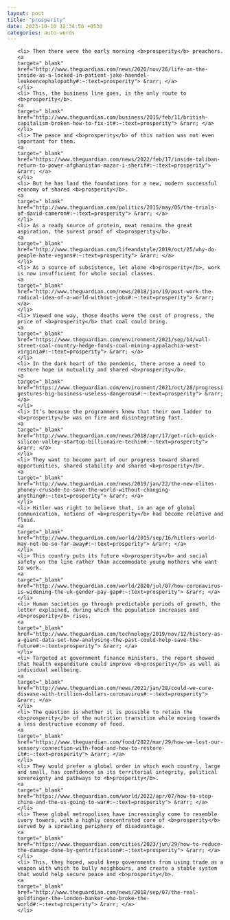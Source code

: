 ```yaml
---
layout: post
title: "prosperity"
date: 2023-10-10 12:34:56 +0530
categories: auto-words
---
```

<ol>

    <li> Then there were the early morning <b>prosperity</b> preachers.
    <a 
    target="_blank" 
    href="http://www.theguardian.com/news/2020/nov/26/life-on-the-inside-as-a-locked-in-patient-jake-haendel-leukoencephalopathy#:~:text=prosperity"> &rarr; </a>
    </li>
    <li> This, the business line goes, is the only route to <b>prosperity</b>.
    <a 
    target="_blank" 
    href="http://www.theguardian.com/business/2015/feb/11/british-capitalism-broken-how-to-fix-it#:~:text=prosperity"> &rarr; </a>
    </li>
    <li> The peace and <b>prosperity</b> of this nation was not even important for them.
    <a 
    target="_blank" 
    href="https://www.theguardian.com/news/2022/feb/17/inside-taliban-return-to-power-afghanistan-mazar-i-sherif#:~:text=prosperity"> &rarr; </a>
    </li>
    <li> But he has laid the foundations for a new, modern successful economy of shared <b>prosperity</b>.
    <a 
    target="_blank" 
    href="http://www.theguardian.com/politics/2015/may/05/the-trials-of-david-cameron#:~:text=prosperity"> &rarr; </a>
    </li>
    <li> As a ready source of protein, meat remains the great aspiration, the surest proof of <b>prosperity</b>.
    <a 
    target="_blank" 
    href="http://www.theguardian.com/lifeandstyle/2019/oct/25/why-do-people-hate-vegans#:~:text=prosperity"> &rarr; </a>
    </li>
    <li> As a source of subsistence, let alone <b>prosperity</b>, work is now insufficient for whole social classes.
    <a 
    target="_blank" 
    href="http://www.theguardian.com/news/2018/jan/19/post-work-the-radical-idea-of-a-world-without-jobs#:~:text=prosperity"> &rarr; </a>
    </li>
    <li> Viewed one way, those deaths were the cost of progress, the price of <b>prosperity</b> that coal could bring.
    <a 
    target="_blank" 
    href="https://www.theguardian.com/environment/2021/sep/14/wall-street-coal-country-hedge-funds-coal-mining-appalachia-west-virginia#:~:text=prosperity"> &rarr; </a>
    </li>
    <li> In the dark heart of the pandemic, there arose a need to restore hope in mutuality and shared <b>prosperity</b>.
    <a 
    target="_blank" 
    href="https://www.theguardian.com/environment/2021/oct/28/progressive-gestures-big-business-useless-dangerous#:~:text=prosperity"> &rarr; </a>
    </li>
    <li> It’s because the programmers knew that their own ladder to <b>prosperity</b> was on fire and disintegrating fast.
    <a 
    target="_blank" 
    href="http://www.theguardian.com/news/2018/apr/17/get-rich-quick-silicon-valley-startup-billionaire-techie#:~:text=prosperity"> &rarr; </a>
    </li>
    <li> They want to become part of our progress toward shared opportunities, shared stability and shared <b>prosperity</b>.
    <a 
    target="_blank" 
    href="http://www.theguardian.com/news/2019/jan/22/the-new-elites-phoney-crusade-to-save-the-world-without-changing-anything#:~:text=prosperity"> &rarr; </a>
    </li>
    <li> Hitler was right to believe that, in an age of global communication, notions of <b>prosperity</b> had become relative and fluid.
    <a 
    target="_blank" 
    href="http://www.theguardian.com/world/2015/sep/16/hitlers-world-may-not-be-so-far-away#:~:text=prosperity"> &rarr; </a>
    </li>
    <li> This country puts its future <b>prosperity</b> and social safety on the line rather than accommodate young mothers who want to work.
    <a 
    target="_blank" 
    href="http://www.theguardian.com/world/2020/jul/07/how-coronavirus-is-widening-the-uk-gender-pay-gap#:~:text=prosperity"> &rarr; </a>
    </li>
    <li> Human societies go through predictable periods of growth, the letter explained, during which the population increases and <b>prosperity</b> rises.
    <a 
    target="_blank" 
    href="http://www.theguardian.com/technology/2019/nov/12/history-as-a-giant-data-set-how-analysing-the-past-could-help-save-the-future#:~:text=prosperity"> &rarr; </a>
    </li>
    <li> Targeted at government finance ministers, the report showed that health expenditure could improve <b>prosperity</b> as well as individual wellbeing.
    <a 
    target="_blank" 
    href="http://www.theguardian.com/news/2021/jan/28/could-we-cure-disease-with-trillion-dollars-coronavirus#:~:text=prosperity"> &rarr; </a>
    </li>
    <li> The question is whether it is possible to retain the <b>prosperity</b> of the nutrition transition while moving towards a less destructive economy of food.
    <a 
    target="_blank" 
    href="https://www.theguardian.com/food/2022/mar/29/how-we-lost-our-sensory-connection-with-food-and-how-to-restore-it#:~:text=prosperity"> &rarr; </a>
    </li>
    <li> They would prefer a global order in which each country, large and small, has confidence in its territorial integrity, political sovereignty and pathways to <b>prosperity</b>.
    <a 
    target="_blank" 
    href="https://www.theguardian.com/world/2022/apr/07/how-to-stop-china-and-the-us-going-to-war#:~:text=prosperity"> &rarr; </a>
    </li>
    <li> These global metropolises have increasingly come to resemble ivory towers, with a highly concentrated core of <b>prosperity</b> served by a sprawling periphery of disadvantage.
    <a 
    target="_blank" 
    href="https://www.theguardian.com/cities/2023/jun/29/how-to-reduce-the-damage-done-by-gentrification#:~:text=prosperity"> &rarr; </a>
    </li>
    <li> This, they hoped, would keep governments from using trade as a weapon with which to bully neighbours, and create a stable system that would help secure peace and <b>prosperity</b>.
    <a 
    target="_blank" 
    href="http://www.theguardian.com/news/2018/sep/07/the-real-goldfinger-the-london-banker-who-broke-the-world#:~:text=prosperity"> &rarr; </a>
    </li>
